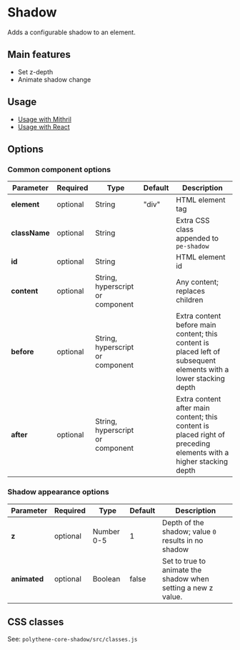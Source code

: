 # Shadow

Adds a configurable shadow to an element.


## Main features

* Set z-depth
* Animate shadow change


## Usage

* [Usage with Mithril](mithril/shadow.md)
* [Usage with React](react/shadow.md)


## Options

### Common component options

| **Parameter** |  **Required** | **Type** | **Default** | **Description** |
| ------------- | -------------- | -------- | ----------- | --------------- |
| **element**   | optional | String | "div" | HTML element tag |
| **className** | optional | String |  | Extra CSS class appended to `pe-shadow` |
| **id** | optional | String | | HTML element id |
| **content**   | optional | String, hyperscript or component |  | Any content; replaces children  |
| **before**    | optional | String, hyperscript or component | | Extra content before main content; this content is placed left of subsequent elements with a lower stacking depth |
| **after**     | optional | String, hyperscript or component | | Extra content after main content; this content is placed right of preceding elements with a higher stacking depth |

### Shadow appearance options

| **Parameter** |  **Required** | **Type** | **Default** | **Description** |
| ------------- | -------------- | -------- | ----------- | --------------- |
| **z** | optional | Number 0-5 | 1 | Depth of the shadow; value `0` results in no shadow |
| **animated** | optional | Boolean | false | Set to true to animate the shadow when setting a new z value. |


## CSS classes

See: `polythene-core-shadow/src/classes.js`


